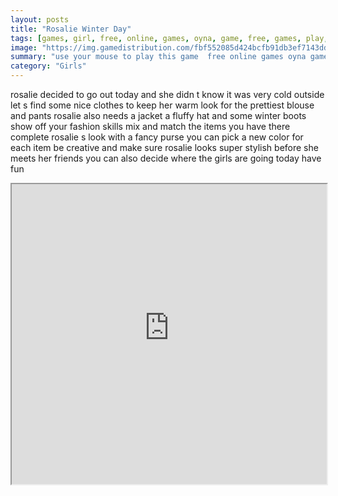 ```yaml
---
layout: posts
title: "Rosalie Winter Day"
tags: [games, girl, free, online, games, oyna, game, free, games, play, play, games]
image: "https://img.gamedistribution.com/fbf552085d424bcfb91db3ef7143dd07.jpg"
summary: "use your mouse to play this game  free online games oyna game free games play play games"
category: "Girls"
---
```


rosalie decided to go out today and she didn t know it was very cold outside let s find some nice clothes to keep her warm look for the prettiest blouse and pants rosalie also needs a jacket a fluffy hat and some winter boots show off your fashion skills mix and match the items you have there complete rosalie s look with a fancy purse you can pick a new color for each item be creative and make sure rosalie looks super stylish before she meets her friends you can also decide where the girls are going today have fun

<iframe width="100%" height="480px;" src="https://html5.gamedistribution.com/fbf552085d424bcfb91db3ef7143dd07/"></iframe>